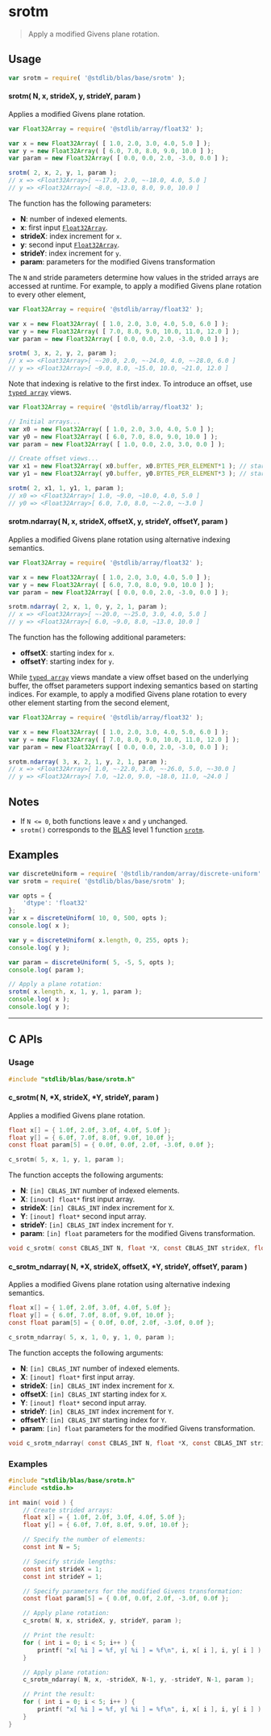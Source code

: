 <!--

@license Apache-2.0

Copyright (c) 2024 The Stdlib Authors.

Licensed under the Apache License, Version 2.0 (the "License");
you may not use this file except in compliance with the License.
You may obtain a copy of the License at

   http://www.apache.org/licenses/LICENSE-2.0

Unless required by applicable law or agreed to in writing, software
distributed under the License is distributed on an "AS IS" BASIS,
WITHOUT WARRANTIES OR CONDITIONS OF ANY KIND, either express or implied.
See the License for the specific language governing permissions and
limitations under the License.

-->

# srotm

> Apply a modified Givens plane rotation.

<section class="usage">

## Usage

```javascript
var srotm = require( '@stdlib/blas/base/srotm' );
```

#### srotm( N, x, strideX, y, strideY, param )

Applies a modified Givens plane rotation.

```javascript
var Float32Array = require( '@stdlib/array/float32' );

var x = new Float32Array( [ 1.0, 2.0, 3.0, 4.0, 5.0 ] );
var y = new Float32Array( [ 6.0, 7.0, 8.0, 9.0, 10.0 ] );
var param = new Float32Array( [ 0.0, 0.0, 2.0, -3.0, 0.0 ] );

srotm( 2, x, 2, y, 1, param );
// x => <Float32Array>[ ~-17.0, 2.0, ~-18.0, 4.0, 5.0 ]
// y => <Float32Array>[ ~8.0, ~13.0, 8.0, 9.0, 10.0 ]
```

The function has the following parameters:

-   **N**: number of indexed elements.
-   **x**: first input [`Float32Array`][mdn-float32array].
-   **strideX**: index increment for `x`.
-   **y**: second input [`Float32Array`][mdn-float32array].
-   **strideY**: index increment for `y`.
-   **param**: parameters for the modified Givens transformation

The `N` and stride parameters determine how values in the strided arrays are accessed at runtime. For example, to apply a modified Givens plane rotation to every other element,

```javascript
var Float32Array = require( '@stdlib/array/float32' );

var x = new Float32Array( [ 1.0, 2.0, 3.0, 4.0, 5.0, 6.0 ] );
var y = new Float32Array( [ 7.0, 8.0, 9.0, 10.0, 11.0, 12.0 ] );
var param = new Float32Array( [ 0.0, 0.0, 2.0, -3.0, 0.0 ] );

srotm( 3, x, 2, y, 2, param );
// x => <Float32Array>[ ~-20.0, 2.0, ~-24.0, 4.0, ~-28.0, 6.0 ]
// y => <Float32Array>[ ~9.0, 8.0, ~15.0, 10.0, ~21.0, 12.0 ]
```

Note that indexing is relative to the first index. To introduce an offset, use [`typed array`][mdn-typed-array] views.

<!-- eslint-disable stdlib/capitalized-comments -->

```javascript
var Float32Array = require( '@stdlib/array/float32' );

// Initial arrays...
var x0 = new Float32Array( [ 1.0, 2.0, 3.0, 4.0, 5.0 ] );
var y0 = new Float32Array( [ 6.0, 7.0, 8.0, 9.0, 10.0 ] );
var param = new Float32Array( [ 1.0, 0.0, 2.0, 3.0, 0.0 ] );

// Create offset views...
var x1 = new Float32Array( x0.buffer, x0.BYTES_PER_ELEMENT*1 ); // start at 2nd element
var y1 = new Float32Array( y0.buffer, y0.BYTES_PER_ELEMENT*3 ); // start at 4th element

srotm( 2, x1, 1, y1, 1, param );
// x0 => <Float32Array>[ 1.0, ~9.0, ~10.0, 4.0, 5.0 ]
// y0 => <Float32Array>[ 6.0, 7.0, 8.0, ~-2.0, ~-3.0 ]
```

#### srotm.ndarray( N, x, strideX, offsetX, y, strideY, offsetY, param )

Applies a modified Givens plane rotation using alternative indexing semantics.

```javascript
var Float32Array = require( '@stdlib/array/float32' );

var x = new Float32Array( [ 1.0, 2.0, 3.0, 4.0, 5.0 ] );
var y = new Float32Array( [ 6.0, 7.0, 8.0, 9.0, 10.0 ] );
var param = new Float32Array( [ 0.0, 0.0, 2.0, -3.0, 0.0 ] );

srotm.ndarray( 2, x, 1, 0, y, 2, 1, param );
// x => <Float32Array>[ ~-20.0, ~-25.0, 3.0, 4.0, 5.0 ]
// y => <Float32Array>[ 6.0, ~9.0, 8.0, ~13.0, 10.0 ]
```

The function has the following additional parameters:

-   **offsetX**: starting index for `x`.
-   **offsetY**: starting index for `y`.

While [`typed array`][mdn-typed-array] views mandate a view offset based on the underlying buffer, the offset parameters support indexing semantics based on starting indices. For example, to apply a modified Givens plane rotation to every other element starting from the second element,

```javascript
var Float32Array = require( '@stdlib/array/float32' );

var x = new Float32Array( [ 1.0, 2.0, 3.0, 4.0, 5.0, 6.0 ] );
var y = new Float32Array( [ 7.0, 8.0, 9.0, 10.0, 11.0, 12.0 ] );
var param = new Float32Array( [ 0.0, 0.0, 2.0, -3.0, 0.0 ] );

srotm.ndarray( 3, x, 2, 1, y, 2, 1, param );
// x => <Float32Array>[ 1.0, ~-22.0, 3.0, ~-26.0, 5.0, ~-30.0 ]
// y => <Float32Array>[ 7.0, ~12.0, 9.0, ~18.0, 11.0, ~24.0 ]
```

</section>

<!-- /.usage -->

<section class="notes">

## Notes

-   If `N <= 0`, both functions leave `x` and `y` unchanged.
-   `srotm()` corresponds to the [BLAS][blas] level 1 function [`srotm`][srotm].

</section>

<!-- /.notes -->

<section class="examples">

## Examples

<!-- eslint no-undef: "error" -->

```javascript
var discreteUniform = require( '@stdlib/random/array/discrete-uniform' );
var srotm = require( '@stdlib/blas/base/srotm' );

var opts = {
    'dtype': 'float32'
};
var x = discreteUniform( 10, 0, 500, opts );
console.log( x );

var y = discreteUniform( x.length, 0, 255, opts );
console.log( y );

var param = discreteUniform( 5, -5, 5, opts );
console.log( param );

// Apply a plane rotation:
srotm( x.length, x, 1, y, 1, param );
console.log( x );
console.log( y );
```

</section>

<!-- /.examples -->

<!-- C interface documentation. -->

* * *

<section class="c">

## C APIs

<!-- Section to include introductory text. Make sure to keep an empty line after the intro `section` element and another before the `/section` close. -->

<section class="intro">

</section>

<!-- /.intro -->

<!-- C usage documentation. -->

<section class="usage">

### Usage

```c
#include "stdlib/blas/base/srotm.h"
```

#### c_srotm( N, \*X, strideX, \*Y, strideY, param )

Applies a modified Givens plane rotation.

```c
float x[] = { 1.0f, 2.0f, 3.0f, 4.0f, 5.0f };
float y[] = { 6.0f, 7.0f, 8.0f, 9.0f, 10.0f };
const float param[5] = { 0.0f, 0.0f, 2.0f, -3.0f, 0.0f };

c_srotm( 5, x, 1, y, 1, param );
```

The function accepts the following arguments:

-   **N**: `[in] CBLAS_INT` number of indexed elements.
-   **X**: `[inout] float*` first input array.
-   **strideX**: `[in] CBLAS_INT` index increment for `X`.
-   **Y**: `[inout] float*` second input array.
-   **strideY**: `[in] CBLAS_INT` index increment for `Y`.
-   **param**: `[in] float` parameters for the modified Givens transformation.

```c
void c_srotm( const CBLAS_INT N, float *X, const CBLAS_INT strideX, float *Y, const CBLAS_INT strideY, const float *param );
```

#### c_srotm_ndarray( N, \*X, strideX, offsetX, \*Y, strideY, offsetY, param )

Applies a modified Givens plane rotation using alternative indexing semantics.

```c
float x[] = { 1.0f, 2.0f, 3.0f, 4.0f, 5.0f };
float y[] = { 6.0f, 7.0f, 8.0f, 9.0f, 10.0f };
const float param[5] = { 0.0f, 0.0f, 2.0f, -3.0f, 0.0f };

c_srotm_ndarray( 5, x, 1, 0, y, 1, 0, param );
```

The function accepts the following arguments:

-   **N**: `[in] CBLAS_INT` number of indexed elements.
-   **X**: `[inout] float*` first input array.
-   **strideX**: `[in] CBLAS_INT` index increment for `X`.
-   **offsetX**: `[in] CBLAS_INT` starting index for `X`.
-   **Y**: `[inout] float*` second input array.
-   **strideY**: `[in] CBLAS_INT` index increment for `Y`.
-   **offsetY**: `[in] CBLAS_INT` starting index for `Y`.
-   **param**: `[in] float` parameters for the modified Givens transformation.

```c
void c_srotm_ndarray( const CBLAS_INT N, float *X, const CBLAS_INT strideX, const CBLAS_INT offsetX, float *Y, const CBLAS_INT strideY, const CBLAS_INT offsetY, const float *param );
```

</section>

<!-- /.usage -->

<!-- C API usage notes. Make sure to keep an empty line after the `section` element and another before the `/section` close. -->

<section class="notes">

</section>

<!-- /.notes -->

<!-- C API usage examples. -->

<section class="examples">

### Examples

```c
#include "stdlib/blas/base/srotm.h"
#include <stdio.h>

int main( void ) {
    // Create strided arrays:
    float x[] = { 1.0f, 2.0f, 3.0f, 4.0f, 5.0f };
    float y[] = { 6.0f, 7.0f, 8.0f, 9.0f, 10.0f };

    // Specify the number of elements:
    const int N = 5;

    // Specify stride lengths:
    const int strideX = 1;
    const int strideY = 1;

    // Specify parameters for the modified Givens transformation:
    const float param[5] = { 0.0f, 0.0f, 2.0f, -3.0f, 0.0f };

    // Apply plane rotation:
    c_srotm( N, x, strideX, y, strideY, param );

    // Print the result:
    for ( int i = 0; i < 5; i++ ) {
        printf( "x[ %i ] = %f, y[ %i ] = %f\n", i, x[ i ], i, y[ i ] );
    }

    // Apply plane rotation:
    c_srotm_ndarray( N, x, -strideX, N-1, y, -strideY, N-1, param );

    // Print the result:
    for ( int i = 0; i < 5; i++ ) {
        printf( "x[ %i ] = %f, y[ %i ] = %f\n", i, x[ i ], i, y[ i ] );
    }
}
```

</section>

<!-- /.examples -->

</section>

<!-- /.c -->

<!-- Section for related `stdlib` packages. Do not manually edit this section, as it is automatically populated. -->

<section class="related">

</section>

<!-- /.related -->

<!-- Section for all links. Make sure to keep an empty line after the `section` element and another before the `/section` close. -->

<section class="links">

[blas]: http://www.netlib.org/blas

[srotm]: https://www.netlib.org/lapack/explore-html/d1/d45/group__rot_gae48ef017306866ac2d5a8c5a52617858.html#gae48ef017306866ac2d5a8c5a5261785

[mdn-float32array]: https://developer.mozilla.org/en-US/docs/Web/JavaScript/Reference/Global_Objects/Float32Array

[mdn-typed-array]: https://developer.mozilla.org/en-US/docs/Web/JavaScript/Reference/Global_Objects/TypedArray

</section>

<!-- /.links -->

